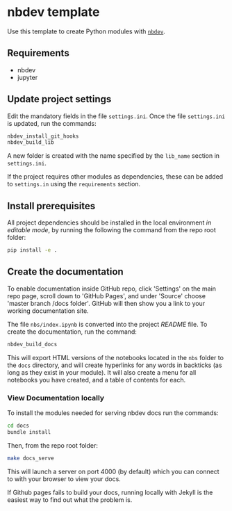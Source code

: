 # nbdev template

Use this template to create Python modules with [`nbdev`](https://nbdev.fast.ai/).

## Requirements

- nbdev
- jupyter

## Update project settings

Edit the mandatory fields in the file `settings.ini`. Once the file `settings.ini` is updated, run the commands:
```bash
nbdev_install_git_hooks
nbdev_build_lib
```
A new folder is created with the name specified by the `lib_name` section in `settings.ini`. 

If the project requires other modules as dependencies, these can be added to `settings.in` using the `requirements` section. 

## Install prerequisites

All project dependencies should be installed in the local environment _in editable mode_, by running the following the command from the repo root folder:
```bash
pip install -e .
```

## Create the documentation

To enable documentation inside GitHub repo, click 'Settings' on the main repo page, scroll down to 'GitHub Pages', and under 'Source' choose 'master branch /docs folder'. GitHub will then show you a link to your working documentation site.

The file `nbs/index.ipynb` is converted into the project _README_ file. To create the documentation, run the command:
```bash
nbdev_build_docs
```
This will export HTML versions of the notebooks located in the `nbs` folder to the `docs` directory, and will create hyperlinks for any words in backticks (as long as they exist in your module). It will also create a menu for all notebooks you have created, and a table of contents for each.

### View Documentation locally

To install the modules needed for serving nbdev docs run the commands:
```bash
cd docs
bundle install
```
Then, from the repo root folder:
```bash
make docs_serve
```
This will launch a server on port 4000 (by default) which you can connect to with your browser to view your docs.

If Github pages fails to build your docs, running locally with Jekyll is the easiest way to find out what the problem is.





